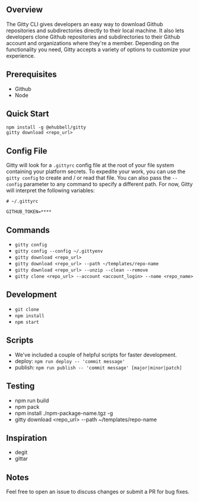 ## Overview
The Gitty CLI gives developers an easy way to download Github repositories and subdirectories directly to their local machine.
It also lets developers clone Github repositories and subdirectories to their Github account and organizations where they're a member.
Depending on the functionality you need, Gitty accepts a variety of options to customize your experience.

## Prerequisites
- Github
- Node

## Quick Start
```
npm install -g @ehubbell/gitty
gitty download <repo_url>
```

## Config File
Gitty will look for a `.gittyrc` config file at the root of your file system containing your platform secrets.
To expedite your work, you can use the `gitty config` to create and / or read that file.
You can also pass the `--config` parameter to any command to specify a different path.
For now, Gitty will interpret the following variables:

```
# ~/.gittyrc

GITHUB_TOKEN=****
```

## Commands
- `gitty config`
- `gitty config --config ~/.gittyenv`
- `gitty download <repo_url>`
- `gitty download <repo_url> --path ~/templates/repo-name`
- `gitty download <repo_url> --unzip --clean --remove`
- `gitty clone <repo_url> --account <account_login> --name <repo_name>`

## Development
- `git clone`
- `npm install`
- `npm start`

## Scripts
- We've included a couple of helpful scripts for faster development.
- deploy: `npm run deploy -- 'commit message'`
- publish: `npm run publish -- 'commit message' [major|minor|patch]`

## Testing
- npm run build
- npm pack
- npm install ./npm-package-name.tgz -g
- gitty download <repo_url> --path ~/templates/repo-name

## Inspiration
- degit
- gittar

## Notes
Feel free to open an issue to discuss changes or submit a PR for bug fixes.